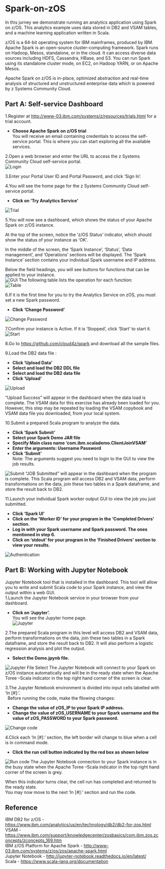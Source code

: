 # Spark-on-zOS
In this jurney we demonstrate running an analytics application using Spark on z/OS. This analytics example uses data stored in DB2 and VSAM tables, and a machine learning application written in Scala. 

z/OS is a 64-bit operating system for IBM mainframes, produced by IBM.
Apache Spark is an open-source cluster-computing framework.
Spark runs on Hadoop, Mesos, standalone, or in the cloud. It can access diverse data sources including HDFS, Cassandra, HBase, and S3. You can run Spark using its standalone cluster mode, on EC2, on Hadoop YARN, or on Apache Mesos.

Apache Spark on z/OS is in-place, optimized abstraction and real-time analysis of structured and unstructured enterprise data which is powered by z Systems Community Cloud.

## Part A: Self-service Dashboard 

1.Register at http://www-03.ibm.com/systems/z/resources/trials.html for a trial account.   
* **Choose Apache Spark on z/OS trial**      
You will receive an email containing credentials to access the self-service portal.  This is where you can start exploring all the available services.   

2.Open a web browser and enter the URL to access the z Systems Community Cloud self-service portal.   
![Login](img/Login.png)

3.Enter your Portal User ID and Portal Password, and click ‘Sign In’.  

4.You will see the home page for the z Systems Community Cloud self-service portal.  
* **Click on ‘Try Analytics Service’**   

![Trial](img/Trial.png)

5.You will now see a dashboard, which shows the status of your Apache Spark on z/OS instance. 

At the top of the screen, notice the ‘z/OS Status’ indicator, which should show the status of your instance 
as ‘OK’. 

In the middle of the screen, the ‘Spark Instance’, ‘Status’, ‘Data management’, and ‘Operations’ sections 
will be displayed. The ‘Spark Instance’ section contains your individual Spark username and IP address. 

Below the field headings, you will see buttons for functions that can be applied to your instance.    
![GUI](img/Screen.png) 
The following table lists the operation for each function:   
![Table](img/Table.png)

6.If it is the first time for you to try the Analytics Service on zOS, you must set a new Spark password.
* **Click ‘Change Password’** 

![Change Password](img/Pwd.png)

7.Confirm your instance is Active. If it is ‘Stopped’, click ‘Start’ to start it.   
![Start](img/Start.png)

8.Go to https://github.com/cloud4z/spark and download all the sample files.   

9.Load the DB2 data file :   
* **Click ‘Upload Data’**   
* **Select and load the DB2 DDL file**   
* **Select and load the DB2 data file**   
* **Click ‘Upload’**   

![Upload](img/Upload.png)

“Upload Success” will appear in the dashboard when the data load is complete. The VSAM data for this exercise has already been loaded for you. However, this step may be repeated by loading the VSAM copybook and VSAM data file you downloaded, from your local system.   

10.Submit a prepared Scala program to analyze the data.    
* **Click ‘Spark Submit’**   
* **Select your Spark Demo JAR file**       
* **Specify Main class name ‘com.ibm.scalademo.ClientJoinVSAM’**     
* **Enter the arguments: Username Password**   
* **Click ‘Submit’**   
Note: The arguments suggest you need to login to the GUI to view the job results.  

![Submit](img/Submit.png)
“JOB Submitted” will appear in the dashboard when the program is complete. This Scala program will access DB2 and VSAM data, perform transformations on the data, join these two tables in a Spark dataframe, and store the result back to DB2.

11.Launch your individual Spark worker output GUI to view the job you just submitted.   
* **Click ‘Spark UI’**       
* **Click on the ‘Worker ID’ for your program in the ‘Completed Drivers’ section.**     
* **Log in with your Spark username and Spark password. The ones mentioned in step 6.**    
* **Click on ‘stdout’ for your program in the ‘Finished Drivers’ section to view your results.**     

![Authentication](img/Auth.png) 


## Part B: Working with Jupyter Notebook
Jupyter Notebook tool that is installed in the dashboard. This tool will allow you to write and submit Scala code to your Spark instance, and view the output within a web GUI.  
1.Launch the Jupyter Notebook service in your browser from your dashboard.   
* **Click on ‘Jupyter’.**      
You will see the Jupyter home page.          
![Jupyter](img/Jupyter.png)

2.The prepared Scala program in this level will access DB2 and VSAM data, perform transformations on the data, join these two tables in a Spark dataframe, and store the result back to DB2. It will also perform a logistic regression analysis and plot the output.   
* **Select the Demo.jpynb file.**   

![Jupyter File Select](img/Select.png)
The Jupyter Notebook will connect to your Spark on z/OS instance automatically and will be in the ready state when the Apache Toree –Scala indicator in the top right hand corner of the screen is clear.     

3.The Jupyter Notebook environment is divided into input cells labelled with ‘In [#]:’.  
&nbsp;&nbsp;Before running the code, make the fllowing changes:
* **Change the value of zOS_IP to your Spark IP address.**      
* **Change the value of zOS_USERNAME to your Spark username and the value of zOS_PASSWORD to your Spark password.**     

![Change code](img/ChangeCode.png)

4.Click each ‘In [#]:’ section, the left border will change to blue when a cell is in command mode.
* **Click the run cell button indicated by the red box as shown below**

![Run code](img/Run.png)
The Jupyter Notebook connection to your Spark instance is in the busy state when the Apache Toree –Scala indicator in the top right hand corner of the screen is grey.   

When this indicator turns clear, the cell run has completed and returned to the ready state.   
You may now move to the next ‘In [#]:’ section and run the code.

## Reference
IBM DB2 for z/OS - https://www.ibm.com/analytics/us/en/technology/db2/db2-for-zos.html   
VSAM - https://www.ibm.com/support/knowledgecenter/zosbasics/com.ibm.zos.zconcepts/zconcepts_169.htm   
IBM z/OS Platform for Apache Spark - http://www-03.ibm.com/systems/z/os/zos/apache-spark.html   
Jupyter Notebook - http://jupyter-notebook.readthedocs.io/en/latest/   
Scala - https://www.scala-lang.org/documentation   

